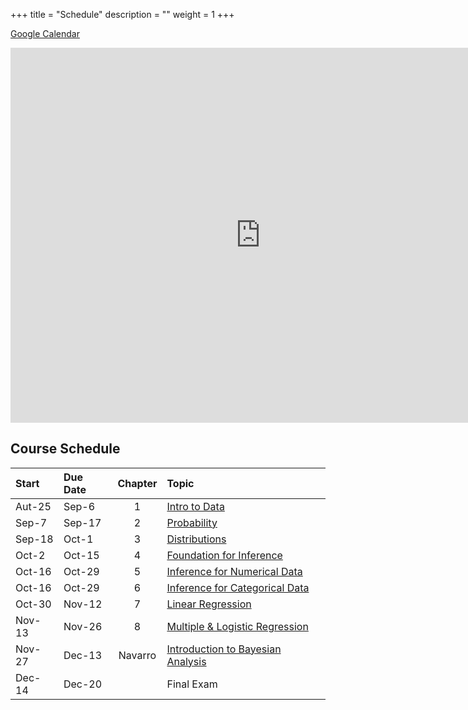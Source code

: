 +++
title = "Schedule"
description = ""
weight = 1
+++

[Google Calendar](https://calendar.google.com/calendar/embed?src=qktnsh2qvl0ejs4129o24d8gdg%40group.calendar.google.com&ctz=America/New_York)


<iframe src="https://calendar.google.com/calendar/embed?src=qktnsh2qvl0ejs4129o24d8gdg%40group.calendar.google.com&ctz=America/New_York" style="border: 0" width="800" height="600" frameborder="0" scrolling="no"></iframe>

## Course Schedule

Start  | Due Date | Chapter | Topic                              
:------|:---------|:-------:|:-----------------------------------
Aut-25 | Sep-6    | 1       | [Intro to Data](/chapters/chapter1)
Sep-7  | Sep-17   | 2       | [Probability](/chapters/chapter2)
Sep-18 | Oct-1    | 3       | [Distributions](/chapters/chapter3)
Oct-2  | Oct-15   | 4       | [Foundation for Inference](/chapters/chapter4)
Oct-16 | Oct-29   | 5       | [Inference for Numerical Data](/chapters/chapter5)
Oct-16 | Oct-29   | 6       | [Inference for Categorical Data](/chapters/chapter6)
Oct-30 | Nov-12   | 7       | [Linear Regression](/chapters/chapter7)
Nov-13 | Nov-26   | 8       | [Multiple & Logistic Regression](/chapters/chapter8)
Nov-27 | Dec-13   | Navarro | [Introduction to Bayesian Analysis](/chapters/chapter9)
Dec-14 | Dec-20   |         | Final Exam

